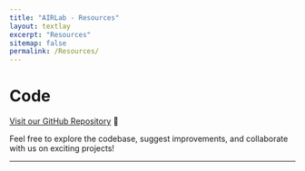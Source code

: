 ```yaml
---
title: "AIRLab - Resources"
layout: textlay
excerpt: "Resources"
sitemap: false
permalink: /Resources/
---
```


# Code

[Visit our GitHub Repository](https://github.com/AIR-Lan) 🚀

Feel free to explore the codebase, suggest improvements, and collaborate with us on exciting projects!

---


